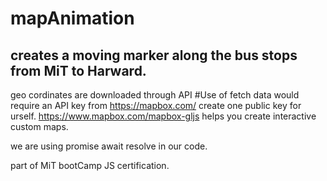 

# mapAnimation
## creates a moving marker along the bus stops from MiT to Harward.
geo cordinates are downloaded through API
#Use of fetch data would require an API key  from https://mapbox.com/ create one public key for urself.
https://www.mapbox.com/mapbox-gljs helps you create interactive custom maps.

we are using promise await resolve in our code.


part of MiT bootCamp JS certification.

